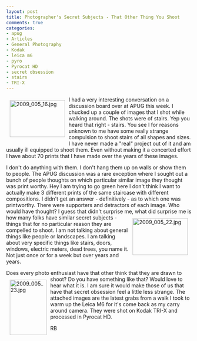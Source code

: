 ```yaml
---
layout: post
title: Photographer's Secret Subjects - That Other Thing You Shoot
comments: true
categories:
- apug
- Articles
- General Photography
- Kodak
- leica m6
- pyro
- Pyrocat HD
- secret obsession
- stairs
- TRI-X
---
```

<a rel="lightbox" href="/wp-content/uploads/2009/10/2009_005_16.jpg"><img title="2009_005_16.jpg" src="/wp-content/uploads/2009/10/.thumbs/.2009_005_16.jpg" border="0" alt="2009_005_16.jpg" hspace="10" vspace="10" width="150" height="100" align="left" /></a>I had a very interesting conversation on a discussion board over at APUG this week. I chucked up a couple of images that I shot while walking around. The shots were of stairs. Yep you heard that right - stairs. You see I for reasons unknown to me have some really strange compulsion to shoot stairs of all shapes and sizes. I have never made a "real" project out of it and am usually ill equipped to shoot them. Even without making it a concerted effort I have about 70 prints that I have made over the years of these images.

I don't do anything with them. I don't hang them up on walls or show them to people. The APUG discussion was a rare exception where I sought out a bunch of people thoughts on which particular similar image they thought was print worthy. Hey I am trying to go green here I don't think I want to actually make 3 different prints of the same staircase with different compositions. I didn't get an answer - definitively - as to which one was printworthy. There were supporters and detractors of each image. Who would have thought? I guess that didn't surprise me, what did surprise me is how many folks have similar secret<a rel="lightbox" href="/wp-content/uploads/2009/10/2009_005_22.jpg"><img title="2009_005_22.jpg" src="/wp-content/uploads/2009/10/.thumbs/.2009_005_22.jpg" border="0" alt="2009_005_22.jpg" hspace="10" vspace="10" width="150" height="100" align="right" /></a> subjects - things that for no particular reason they are compelled to shoot. I am not talking about general things like people or landscapes. I am talking about very specific things like stairs, doors, windows, electric meters, dead trees, you name it. Not just once or for a week but over years and years.

Does every photo enthusiast have that other think that they are <a rel="lightbox" href="/wp-content/uploads/2009/10/2009_005_23.jpg"><img title="2009_005_23.jpg" src="/wp-content/uploads/2009/10/.thumbs/.2009_005_23.jpg" border="0" alt="2009_005_23.jpg" hspace="10" vspace="10" width="100" height="150" align="left" /></a>drawn to shoot? Do you have something like that? Would love to hear what it is. I am sure it would make those of us that have that secret obsession feel a little less strange. The attached images are the latest grabs from a walk I took to warm up the Leica M6 for it's come back as my carry around camera. They were shot on Kodak TRI-X and processed in Pyrocat HD.

RB